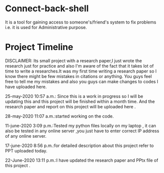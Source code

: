 # Connect-back-shell
It is a tool for gaining access to someone's/friend's system to fix problems i.e. it is used for Administrative purpose.

# Project Timeline 

DISCLAIMER:
Its small project with a research paper,I just wrote the research just for practice and also I'm aware of the fact that it takes lot of time to write a researches.It was my first time writing a research paper so I know there might be few mistakes in citations or anything. You guys feel free to tell me my mistakes and also you guys can make changes to codes I have uploaded here.

25-may-2020 10:57 a.m.: Since this is a work in progress so I will be updating this and this project will be finished within a month      time. And the research paper and report on this project will be uploaded here .

28-may-2020 11:07 a.m.:started working on the code. 

11-june-2020 3:09 p.m.:Tested my python files locally on my laptop , it can also be tested in any online server ,you just have to enter correct IP address of any online server.

17-june-2020 8:56 p.m.:for detailed description about this project refer to PPT uploaded today.

22-June-2020 13:11 p.m.:I have updated the research paper and PPtx file of this project .


 









